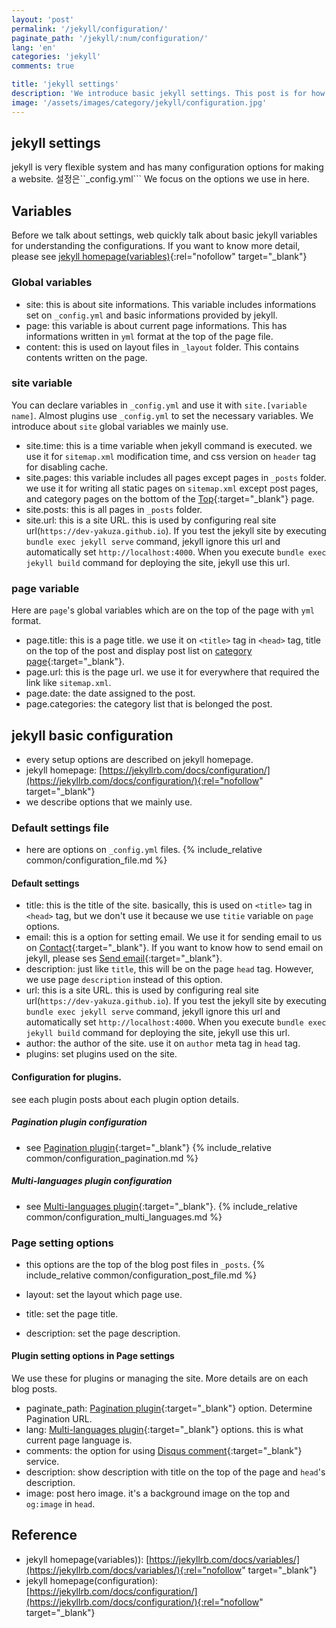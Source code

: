 ```yaml
---
layout: 'post'
permalink: '/jekyll/configuration/'
paginate_path: '/jekyll/:num/configuration/'
lang: 'en'
categories: 'jekyll'
comments: true

title: 'jekyll settings'
description: 'We introduce basic jekyll settings. This post is for how to set _config.yml file and how to use variables in jekyll.'
image: '/assets/images/category/jekyll/configuration.jpg'
---
```


## jekyll settings
jekyll is very flexible system and has many configuration options for making a website. 설정은``_config.yml``` We focus on the options we use in here.

## Variables
Before we talk about settings, web quickly talk about basic jekyll variables for understanding the configurations. If you want to know more detail, please see [jekyll homepage(variables)](https://jekyllrb.com/docs/variables/){:rel="nofollow" target="_blank"}

### Global variables
- site: this is about site informations. This variable includes informations set on ```_config.yml``` and basic informations provided by jekyll.
- page: this variable is about current page informations. This has informations written in ```yml``` format at the top of the page file.
- content: this is used on layout files in ```_layout``` folder. This contains contents written on the page.

### site variable
You can declare variables in ```_config.yml``` and use it with ```site.[variable name]```. Almost plugins use ```_config.yml``` to set the necessary variables.
We introduce about ```site``` global variables we mainly use.

- site.time: this is a time variable when jekyll command is executed. we use it for ```sitemap.xml``` modification time, and css version on ```header``` tag for disabling cache.
- site.pages: this variable includes all pages except pages in ```_posts``` folder. we use it for writing all static pages on ```sitemap.xml``` except post pages, and category pages on the bottom of the [Top]({{site.url}}){:target="_blank"} page.
- site.posts: this is all pages in ```_posts``` folder.
- site.url: this is a site URL. this is used by configuring real site url(```https://dev-yakuza.github.io```). If you test the jekyll site by executing ```bundle exec jekyll serve``` command, jekyll ignore this url and automatically set ```http://localhost:4000```. When you execute ```bundle exec jekyll build``` command for deploying the site, jekyll use this url.

### page variable
Here are ```page```'s global variables which are on the top of the page with ```yml``` format.

- page.title: this is a page title. we use it on ```<title>``` tag in ```<head>``` tag, title on the top of the post and display post list on [category page]({{site.url}}/{{page.categories}}/){:target="_blank"}.
- page.url: this is the page url. we use it for everywhere that required the link like ```sitemap.xml```.
- page.date: the date assigned to the post.
- page.categories: the category list that is belonged the post.

## jekyll basic configuration
- every setup options are described on jekyll homepage.
- jekyll homepage: [https://jekyllrb.com/docs/configuration/](https://jekyllrb.com/docs/configuration/){:rel="nofollow" target="_blank"}
- we describe options that we mainly use.

### Default settings file
- here are options on ```_config.yml``` files.
{% include_relative common/configuration_file.md %}

#### Default settings
- title: this is the title of the site. basically, this is used on ```<title>``` tag in ```<head>``` tag, but we don't use it because we use ```titie``` variable on ```page``` options.
- email: this is a option for setting email. We use it for sending email to us on [Contact]({{site.url}}/{{page.categories}}/disqus/){:target="_blank"}. If you want to know how to send email on jekyll, please ses [Send email]({{site.url}}/{{page.categories}}/send_mail/){:target="_blank"}.
- description: just like ```title```, this will be on the page ```head``` tag. However, we use page ```description``` instead of this option.
- url: this is a site URL. this is used by configuring real site url(```https://dev-yakuza.github.io```). If you test the jekyll site by executing ```bundle exec jekyll serve``` command, jekyll ignore this url and automatically set ```http://localhost:4000```. When you execute ```bundle exec jekyll build``` command for deploying the site, jekyll use this url.
- author: the author of the site. use it on ```author``` meta tag in ```head``` tag.
- plugins: set plugins used on the site.

#### Configuration for plugins.
see each plugin posts about each plugin option details.

##### Pagination plugin configuration
- see [Pagination plugin]({{site.url}}/{{page.categories}}/plugin_pagination/){:target="_blank"}
{% include_relative common/configuration_pagination.md %}

##### Multi-languages plugin configuration
- see [Multi-languages plugin]({{site.url}}/{{page.categories}}/plugin_multi_language/){:target="_blank"}.
{% include_relative common/configuration_multi_languages.md %}

### Page setting options
- this options are the top of the blog post files in ```_posts```.
{% include_relative common/configuration_post_file.md %}

- layout: set the layout which page use.
- title: set the page title.
- description: set the page description.

#### Plugin setting options in Page settings
We use these for plugins or managing the site. More details are on each blog posts.
- paginate_path: [Pagination plugin]({{site.url}}/{{page.categories}}/plugin_pagination/){:target="_blank"} option. Determine Pagination URL.
- lang: [Multi-languages plugin]({{site.url}}/{{page.categories}}/plugin_multi_language/){:target="_blank"} options. this is what current page language is.
- comments: the option for using [Disqus comment]({{site.url}}/{{page.categories}}/disqus/){:target="_blank"} service.
- description: show description with title on the top of the page and ```head```'s description.
- image: post hero image. it's a background image on the top and ```og:image``` in ```head```.

## Reference
- jekyll homepage(variables)): [https://jekyllrb.com/docs/variables/](https://jekyllrb.com/docs/variables/){:rel="nofollow" target="_blank"}
- jekyll homepage(configuration): [https://jekyllrb.com/docs/configuration/](https://jekyllrb.com/docs/configuration/){:rel="nofollow" target="_blank"}